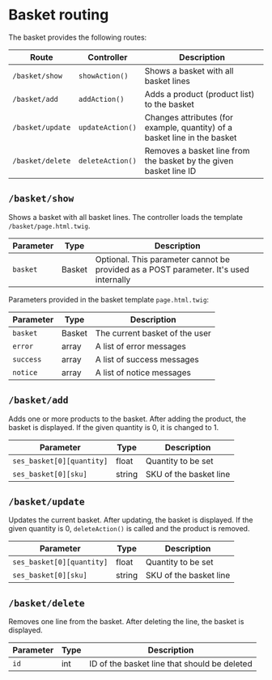 # Basket routing

The basket provides the following routes:

| Route          | Controller     | Description |
| -------------- | -------------- | ----------- |
| `/basket/show`   | `showAction()`   | Shows a basket with all basket lines |
| `/basket/add`    | `addAction()`    | Adds a product (product list) to the basket |
| `/basket/update` | `updateAction()` | Changes attributes (for example, quantity) of a basket line in the basket |
| `/basket/delete` | `deleteAction()` | Removes a basket line from the basket by the given basket line ID |

## `/basket/show`

Shows a basket with all basket lines. The controller loads the template `/basket/page.html.twig`.

| Parameter | Type   | Description                                   |
| --------- | ------ | ------------------------------------------------------------------------------------- |
| `basket`    | Basket | Optional. This parameter cannot be provided as a POST parameter. It's used internally |

Parameters provided in the basket template `page.html.twig`:

| Parameter | Type | Description |
| --------- | -------------------------------------------- | --------------------------------------------------- |
| `basket`    | Basket                                       | The current basket of the user                      |
| `error`     | array                                        | A list of error messages                           |
| `success`   | array                                        | A list of success messages                         |
| `notice`    | array                                        | A list of notice messages                           |

## `/basket/add`

Adds one or more products to the basket. After adding the product, the basket is displayed.
If the given quantity is 0, it is changed to 1.

| Parameter                            | Type   | Description |
| ------------------------------------ | ------ | ----------- |
| `ses_basket[0][quantity]` | float  | Quantity to be set  |
| `ses_basket[0][sku]` | string | SKU of the basket line |

## `/basket/update`

Updates the current basket. After updating, the basket is displayed.
If the given quantity is 0, `deleteAction()` is called and the product is removed.

| Parameter                            | Type   | Description |
| ------------------------------------ | ------ | ----------- |
| `ses_basket[0][quantity]` | float  | Quantity to be set |
| `ses_basket[0][sku]` | string | SKU of the basket line |

## `/basket/delete`

Removes one line from the basket. After deleting the line, the basket is displayed. 

| Parameter | Type | Description |
| --------- | ---- | ----------- |
| `id` | int  | ID of the basket line that should be deleted |
